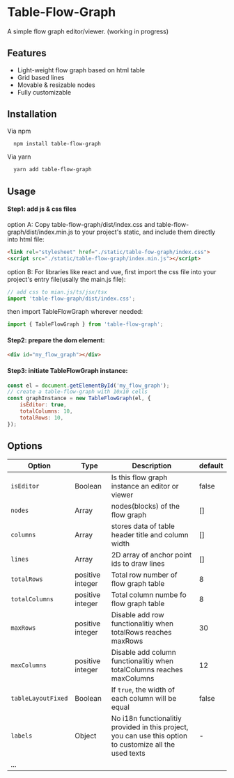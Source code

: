 
# Table-Flow-Graph

A simple flow graph editor/viewer. (working in progress)


## Features

- Light-weight flow graph based on html table
- Grid based lines
- Movable & resizable nodes
- Fully customizable


## Installation

Via npm
```bash
  npm install table-flow-graph
```
Via yarn
```bash
  yarn add table-flow-graph
```

    
## Usage

#### Step1: add js & css files
option A: Copy table-flow-graph/dist/index.css and table-flow-graph/dist/index.min.js to your project's static, and include them directly into html file:
```html
<link rel="stylesheet" href="./static/table-fow-graph/index.css">
<script src="./static/table-flow-graph/index.min.js"></script>
```
option B: For libraries like react and vue, first import the css file into your project's entry file(usally the main.js file):
```javascript
// add css to mian.js/ts/jsx/tsx
import 'table-flow-graph/dist/index.css';
```
then import TableFlowGraph wherever needed:
```javascript
import { TableFlowGraph } from 'table-flow-graph';
```

#### Step2: prepare the dom element:
```html
<div id="my_flow_graph"></div>
```

#### Step3: initiate TableFlowGraph instance:
```javascript
const el = document.getElementById('my_flow_graph');
// create a table-flow-graph with 10x10 cells
const graphInstance = new TableFlowGraph(el, {
    isEditor: true,
    totalColumns: 10,
    totalRows: 10,
});
```



## Options

| Option | Type | Description | default
| --- | --- | --- | --- |
| `isEditor` | Boolean | Is this flow graph instance an editor or viewer | false
| `nodes` | Array | nodes(blocks) of the flow graph | []
| `columns` | Array | stores data of table header title and column width | []
| `lines` | Array | 2D array of anchor point ids to draw lines | []
| `totalRows` | positive integer | Total row number of flow graph table | 8
| `totalColumns` | positive integer | Total column numbe fo flow graph table | 8
| `maxRows` | positive integer | Disable add row functionalitiy when totalRows reaches maxRows | 30
| `maxColumns` | positive integer | Disable add column functionalitiy when totalColumns reaches maxColumns | 12
| `tableLayoutFixed` | Boolean |  If `true`, the width of each column will be equal | false
| `labels` | Object | No i18n functionalitiy provided in this project, you can use this option to customize all the used texts | -
| ...

